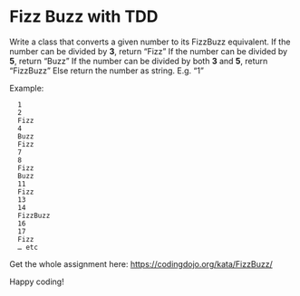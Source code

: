 # Fizz Buzz with TDD

Write a class that converts a given number to its FizzBuzz equivalent.
	If the number can be divided by **3**, return “Fizz”
	If the number can be divided by **5**, return “Buzz”
	If the number can be divided by both **3** and **5**, return “FizzBuzz”
	Else return the number as string. E.g. “1”

Example:
```  
  1
  2
  Fizz
  4
  Buzz
  Fizz
  7
  8
  Fizz
  Buzz
  11
  Fizz
  13
  14
  FizzBuzz
  16
  17
  Fizz
  … etc
```

Get the whole assignment here: https://codingdojo.org/kata/FizzBuzz/


Happy coding!
